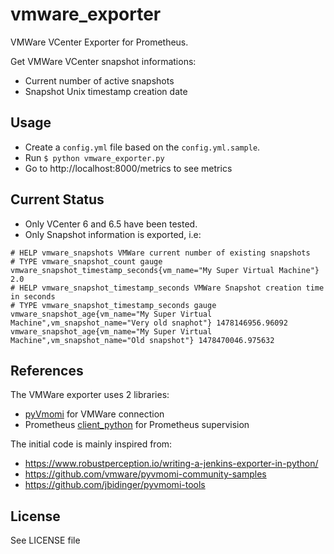 # vmware_exporter
VMWare VCenter Exporter for Prometheus.

Get VMWare VCenter snapshot informations:
- Current number of active snapshots
- Snapshot Unix timestamp creation date

## Usage

- Create a `config.yml` file based on the `config.yml.sample`.
- Run `$ python vmware_exporter.py`
- Go to http://localhost:8000/metrics to see metrics

## Current Status

- Only VCenter 6 and 6.5 have been tested.
- Only Snapshot information is exported, i.e:
```
# HELP vmware_snapshots VMWare current number of existing snapshots
# TYPE vmware_snapshot_count gauge
vmware_snapshot_timestamp_seconds{vm_name="My Super Virtual Machine"} 2.0
# HELP vmware_snapshot_timestamp_seconds VMWare Snapshot creation time in seconds
# TYPE vmware_snapshot_timestamp_seconds gauge
vmware_snapshot_age{vm_name="My Super Virtual Machine",vm_snapshot_name="Very old snaphot"} 1478146956.96092
vmware_snapshot_age{vm_name="My Super Virtual Machine",vm_snapshot_name="Old snapshot"} 1478470046.975632
```

## References

The VMWare exporter uses 2 libraries:
- [pyVmomi](https://github.com/vmware/pyvmomi) for VMWare connection
- Prometheus [client_python](https://github.com/prometheus/client_python) for Prometheus supervision

The initial code is mainly inspired from:
- https://www.robustperception.io/writing-a-jenkins-exporter-in-python/
- https://github.com/vmware/pyvmomi-community-samples
- https://github.com/jbidinger/pyvmomi-tools

## License

See LICENSE file
